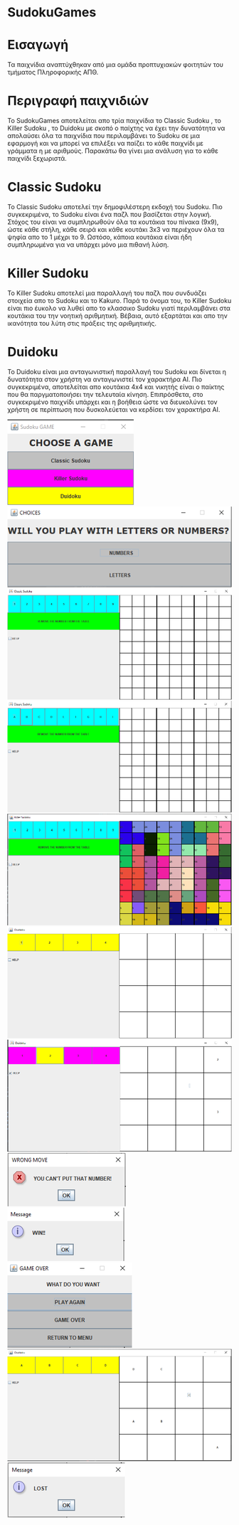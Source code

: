 # SudokuGames
# Εισαγωγή
Τα παιχνίδια αναπτύχθηκαν από μια ομάδα προπτυχιακών φοιτητών του τμήματος Πληροφορικής ΑΠΘ.

# Περιγραφή παιχνιδιών
Το SudokuGames αποτελείται απο τρία παιχνίδια το Classic Sudoku , το Killer Sudoku , το Duidoku με σκοπό ο 
παίχτης να έχει την δυνατότητα να απολαύσει όλα τα παιχνίδια που περιλαμβάνει το Sudoku σε μια εφαρμογή και να μπορεί να 
επιλέξει να παίζει το κάθε παιχνίδι με γράμματα η με αριθμούς. Παρακάτω θα γίνει μια ανάλυση για το κάθε παιχνίδι ξεχωριστά.

# Classic Sudoku
Το Classic Sudoku αποτελεί την δημοφιλέστερη εκδοχή του Sudoku. Πιο συγκεκριμένα, το Sudoku είναι ένα παζλ που βασίζεται στην λογική. Στόχος του είναι να συμπληρωθούν όλα τα κουτάκια του πίνακα (9x9), ώστε κάθε στήλη, κάθε σειρά και κάθε κουτάκι 3x3 να περιέχουν όλα τα ψηφία απο το 1 μέχρι το 9. Ωστόσο, κάποια κουτάκια είναι ήδη συμπληρωμένα για να υπάρχει μόνο μια πιθανή λύση.

# Killer Sudoku
Το Killer Sudoku αποτελεί μια παραλλαγή του παζλ που συνδυάζει στοιχεία απο το Sudoku και το Kakuro. Παρά το όνομα του, το Killer Sudoku είναι πιο έυκολο να λυθεί απο το κλασσικο Sudoku γιατί περιλαμβάνει στα κουτάκια του την νοητική αριθμητική. Βέβαια, αυτό εξαρτάται και απο την ικανότητα του λύτη στις πράξεις της αριθμητικής.

# Duidoku
Το Duidoku είναι μια ανταγωνιστική παραλλαγή του Sudoku και δίνεται η δυνατότητα στον χρήστη να ανταγωνιστεί τον χαρακτήρα AI. Πιο συγκεκριμένα, αποτελείται απο κουτάκια 4x4 και νικητής είναι ο παίκτης που θα παργματοποιήσει την τελευταία κίνηση. Επιπρόσθετα, στο συγκεκριμένο παιχνίδι υπάρχει και η βοήθεια ώστε να διευκολύνει τον χρήστη σε περίπτωση που δυσκολεύεται να κερδίσει τον χαρακτήρα AI.




![Screenshot_1](image/Screenshot_1.png)
![Screenshot_1](image/Screenshot_2.png)
![Screenshot_1](image/Screenshot_3.png)
![Screenshot_1](image/Screenshot_4.png)
![Screenshot_1](image/Screenshot_5.png)
![Screenshot_1](image/Screenshot_6.png)
![Screenshot_1](image/Screenshot_7.png)
![Screenshot_1](image/Screenshot_8.png)
![Screenshot_1](image/Screenshot_9.png)
![Screenshot_1](image/Screenshot_10.png)
![Screenshot_1](image/Screenshot_11.png)
![Screenshot_1](image/Screenshot_12.png)
